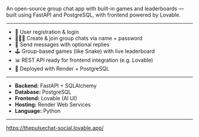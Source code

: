 An open-source group chat app with built-in games and leaderboards — built using FastAPI and PostgreSQL, with frontend powered by Lovable.

---

- 🔐 User registration & login
- 🧑‍🤝‍🧑 Create & join group chats via name + password
- 💬 Send messages with optional replies
- 🕹️ Group-based games (like Snake) with live leaderboard
- 📊 REST API ready for frontend integration (e.g. Lovable)
- 🚀 Deployed with Render + PostgreSQL

---

- **Backend:** FastAPI + SQLAlchemy
- **Database:** PostgreSQL
- **Frontend:** Lovable (AI UI)
- **Hosting:** Render Web Services
- **Language:** Python

---
https://thepulsechat-social.lovable.app/
